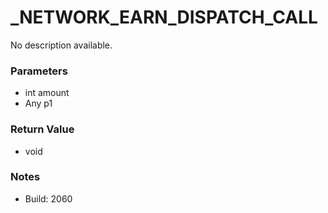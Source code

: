 # _NETWORK_EARN_DISPATCH_CALL

No description available.

### Parameters
* int amount
* Any p1

### Return Value
* void

### Notes
* Build: 2060

